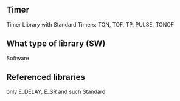 ## Timer
Timer Library with Standard Timers: TON, TOF, TP, PULSE, TONOF
## What type of library (SW)
Software
## Referenced libraries
only E_DELAY, E_SR and such Standard
